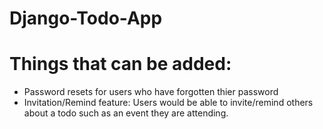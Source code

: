 # Django-Todo-App

# Things that can be added:
- Password resets for users who have forgotten thier password
- Invitation/Remind feature: Users would be able to invite/remind others about a todo such as an event they are attending.
